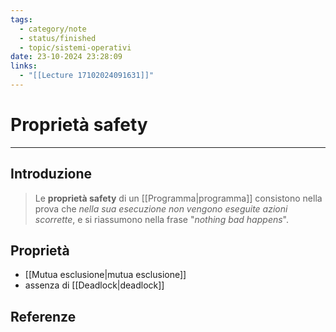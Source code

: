 ```yaml
---
tags:
  - category/note
  - status/finished
  - topic/sistemi-operativi
date: 23-10-2024 23:28:09
links:
  - "[[Lecture 17102024091631]]"
---
```

# Proprietà safety
---
## Introduzione
> Le **proprietà safety** di un [[Programma|programma]] consistono nella prova che _nella sua esecuzione non vengono eseguite azioni scorrette_, e si riassumono nella frase "_nothing bad happens_".

## Proprietà
- [[Mutua esclusione|mutua esclusione]]
- assenza di [[Deadlock|deadlock]]

## Referenze
